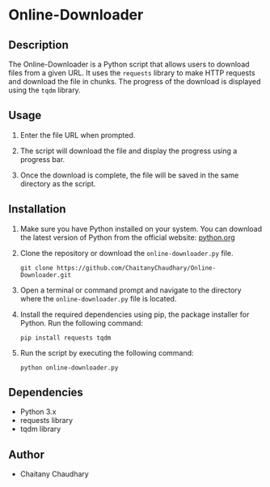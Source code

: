 # Online-Downloader

## Description

The Online-Downloader is a Python script that allows users to download files from a given URL. It uses the `requests` library to make HTTP requests and download the file in chunks. The progress of the download is displayed using the `tqdm` library.

## Usage

1. Enter the file URL when prompted.

2. The script will download the file and display the progress using a progress bar.

3. Once the download is complete, the file will be saved in the same directory as the script.

## Installation

1. Make sure you have Python installed on your system. You can download the latest version of Python from the official website: [python.org](https://www.python.org/downloads/)

2. Clone the repository or download the `online-downloader.py` file.

   ```shell
   git clone https://github.com/ChaitanyChaudhary/Online-Downloader.git
   ```

3. Open a terminal or command prompt and navigate to the directory where the `online-downloader.py` file is located.

4. Install the required dependencies using pip, the package installer for Python. Run the following command:

   ```shell
   pip install requests tqdm
   ```

5. Run the script by executing the following command:

   ```shell
   python online-downloader.py
   ```

## Dependencies

- Python 3.x
- requests library
- tqdm library

## Author

- Chaitany Chaudhary
